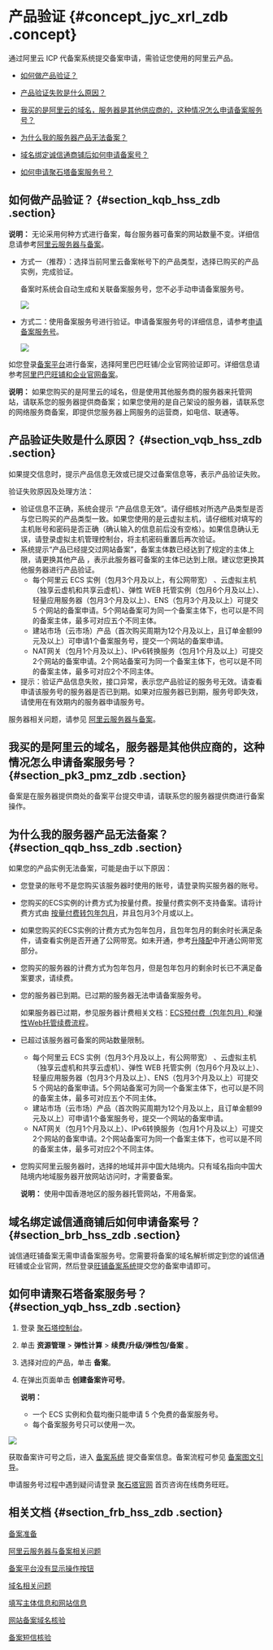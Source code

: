 # 产品验证 {#concept_jyc_xrl_zdb .concept}

通过阿里云 ICP 代备案系统提交备案申请，需验证您使用的阿里云产品。

-   [如何做产品验证？](#section_kqb_hss_zdb)

-   [产品验证失败是什么原因？](#section_vqb_hss_zdb)

-   [我买的是阿里云的域名，服务器是其他供应商的，这种情况怎么申请备案服务号？](#section_pk3_pmz_zdb)

-   [为什么我的服务器产品无法备案？](#section_qqb_hss_zdb)

-   [域名绑定诚信通商铺后如何申请备案号？](#section_brb_hss_zdb)

-   [如何申请聚石塔备案服务号？](#section_yqb_hss_zdb)


## 如何做产品验证？ {#section_kqb_hss_zdb .section}

**说明：** 无论采用何种方式进行备案，每台服务器可备案的网站数量不变。详细信息请参考[阿里云服务器与备案](cn.zh-CN/常见问题/阿里云服务器与备案.md#)。

-   方式一（推荐）：选择当前阿里云备案帐号下的产品类型，选择已购买的产品实例，完成验证。

    备案时系统会自动生成和关联备案服务号，您不必手动申请备案服务号。

    ![](http://static-aliyun-doc.oss-cn-hangzhou.aliyuncs.com/assets/img/14216/154475462512893_zh-CN.png)

-   方式二：使用备案服务号进行验证。申请备案服务号的详细信息，请参考[申请备案服务号](../../../../cn.zh-CN/备案流程/申请备案服务号.md#)。

    ![](http://static-aliyun-doc.oss-cn-hangzhou.aliyuncs.com/assets/img/14216/154475462512894_zh-CN.png)


如您登录[备案平台](http://icpbeian.aliyun.com)进行备案，选择阿里巴巴旺铺/企业官网验证即可。详细信息请参考[阿里巴巴旺铺和企业官网备案](../../../../cn.zh-CN/备案流程/阿里巴巴旺铺和企业官网备案.md#)。

**说明：** 如果您购买的是阿里云的域名，但是使用其他服务商的服务器来托管网站，请联系您的服务器提供商备案；如果您使用的是自己架设的服务器，请联系您的网络服务商备案，即提供您服务器上网服务的运营商，如电信、联通等。

## 产品验证失败是什么原因？ {#section_vqb_hss_zdb .section}

如果提交信息时，提示产品信息无效或已提交过备案信息等，表示产品验证失败。

验证失败原因及处理方法：

-   验证信息不正确，系统会提示 “产品信息无效”。请仔细核对所选产品类型是否与您已购买的产品类型一致。如果您使用的是云虚拟主机，请仔细核对填写的主机账号和密码是否正确（确认输入的信息前后没有空格）。如果信息确认无误，请登录虚拟主机管理控制台，将主机密码重置后再次验证。
-   系统提示“产品已经提交过网站备案”，备案主体数已经达到了规定的主体上限，请更换其他产品 ，表示此服务器可备案的主体已达到上限。建议您更换其他服务器进行产品验证。
    -   每个阿里云 ECS 实例（包月3个月及以上，有公网带宽） 、云虚拟主机（独享云虚机和共享云虚机）、弹性 WEB 托管实例（包月6个月及以上）、轻量应用服务器（包月3个月及以上）、ENS（包月3个月及以上）可提交 5 个网站的备案申请。5个网站备案可为同一个备案主体下，也可以是不同的备案主体，最多可对应五个不同主体。
    -   建站市场（云市场）产品（首次购买周期为12个月及以上，且订单金额99元及以上）可申请1个备案服务号，提交一个网站的备案申请。
    -   NAT网关（包月1个月及以上）、IPv6转换服务（包月1个月及以上）可提交2个网站的备案申请。2个网站备案可为同一个备案主体下，也可以是不同的备案主体，最多可对应2个不同主体。
-   提示：验证产品信息失败，接口异常，表示您产品验证的服务号无效。请查看申请该服务号的服务器是否已到期。如果对应服务器已到期，服务号即失效，请使用在有效期内的服务器申请服务号。

服务器相关问题，请参见 [阿里云服务器与备案](cn.zh-CN/常见问题/阿里云服务器与备案.md#)。

## 我买的是阿里云的域名，服务器是其他供应商的，这种情况怎么申请备案服务号？ {#section_pk3_pmz_zdb .section}

备案是在服务器提供商处的备案平台提交申请，请联系您的服务器提供商进行备案操作。

## 为什么我的服务器产品无法备案？ {#section_qqb_hss_zdb .section}

如果您的产品实例无法备案，可能是由于以下原因：

-   您登录的账号不是您购买该服务器时使用的账号，请登录购买服务器的账号。
-   您购买的ECS实例的计费方式为按量付费。按量付费实例不支持备案。请将计费方式由 [按量付费转包年包月](../../../../cn.zh-CN/产品定价/按量付费转预付费.md#)，并且包月3个月或以上。
-   如果您购买的ECS实例的计费方式为包年包月，且包年包月的剩余时长满足条件，请查看实例是否开通了公网带宽。如未开通，参考[升降配](https://help.aliyun.com/document_detail/25437.html)中开通公网带宽部分。
-   您购买的服务器的计费方式为包年包月，但是包年包月的剩余时长已不满足备案要求，请续费。
-   您的服务器已到期。已过期的服务器无法申请备案服务号。

    如果服务器已过期，参见服务器计费相关文档：[ECS预付费（包年包月）](https://help.aliyun.com/document_detail/56220.html?spm=a2c4g.11186623.2.10.ICh21p)和[弹性Web托管续费流程](https://help.aliyun.com/document_detail/29842.html?spm=a2c4g.11186623.2.11.ICh21p)。

-   已超过该服务器可备案的网站数量限制。
    -   每个阿里云 ECS 实例（包月3个月及以上，有公网带宽） 、云虚拟主机（独享云虚机和共享云虚机）、弹性 WEB 托管实例（包月6个月及以上）、轻量应用服务器（包月3个月及以上）、ENS（包月3个月及以上）可提交 5 个网站的备案申请。5个网站备案可为同一个备案主体下，也可以是不同的备案主体，最多可对应五个不同主体。
    -   建站市场（云市场）产品（首次购买周期为12个月及以上，且订单金额99元及以上）可申请1个备案服务号，提交一个网站的备案申请。
    -   NAT网关（包月1个月及以上）、IPv6转换服务（包月1个月及以上）可提交2个网站的备案申请。2个网站备案可为同一个备案主体下，也可以是不同的备案主体，最多可对应2个不同主体。
-   您购买阿里云服务器时，选择的地域并非中国大陆境内。只有域名指向中国大陆境内地域服务器开放网站访问时，才需要备案。

    **说明：** 使用中国香港地区的服务器托管网站，不用备案。


## 域名绑定诚信通商铺后如何申请备案号？ {#section_brb_hss_zdb .section}

诚信通旺铺备案无需申请备案服务号。您需要将备案的域名解析绑定到您的诚信通旺铺或企业官网，然后登录[旺铺备案系统](https://icpbeian.aliyun.com/?spm=a2c4g.11186623.2.14.ICh21p)提交您的备案申请即可。

## 如何申请聚石塔备案服务号？ {#section_yqb_hss_zdb .section}

1.  登录 [聚石塔控制台](http://cloud.tmall.com//console/resourceOverview.htm?spm=0.0.0.0.y2osJk)。
2.  单击 **资源管理** \> **弹性计算** \> **续费/升级/弹性包/备案** 。
3.  选择对应的产品，单击 **备案**。
4.  在弹出页面单击 **创建备案许可号**。

    **说明：** 

    -   一个 ECS 实例和负载均衡只能申请 5 个免费的备案服务号。
    -   每个备案服务号只可以使用一次。

![](http://static-aliyun-doc.oss-cn-hangzhou.aliyuncs.com/assets/img/14216/15447546255423_zh-CN.jpg)

获取备案许可号之后，进入 [备案系统](https://beian.aliyun.com/order/selfBaIndex.htm) 提交备案信息。备案流程可参见 [备案图文引导](../../../../cn.zh-CN/备案流程/首次备案.md#)。

申请服务号过程中遇到疑问请登录 [聚石塔官网](http://cloud.tmall.com/) 首页咨询在线商务旺旺。

## 相关文档 {#section_frb_hss_zdb .section}

[备案准备](../../../../cn.zh-CN/产品简介/备案基础.md#)

[阿里云服务器与备案相关问题](cn.zh-CN/常见问题/阿里云服务器与备案.md#)

[备案平台没有显示操作按钮](cn.zh-CN/常见问题/备案系统业务按钮/备案平台没有显示操作按钮.md#)

[域名相关问题](cn.zh-CN/常见问题/域名.md#)

[填写主体信息和网站信息](cn.zh-CN/常见问题/填写主体信息和网站信息.md#)

[网站备案域名核验](cn.zh-CN/常见问题/网站备案域名核验.md#)

[备案短信核验](../../../../cn.zh-CN/备案流程/备案短信核验.md#)

